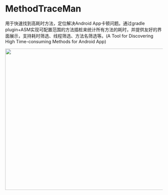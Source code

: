 # MethodTraceMan
用于快速找到高耗时方法，定位解决Android App卡顿问题。通过gradle plugin+ASM实现可配置范围的方法插桩来统计所有方法的耗时，并提供友好的界面展示，支持耗时筛选、线程筛选、方法名筛选等。(A Tool for Discovering High Time-consuming Methods for Android App)


<img src="https://github.com/zhengcx/MethodTraceMan/edit/master/methodtraceman.png" width=1000 height=450 />


